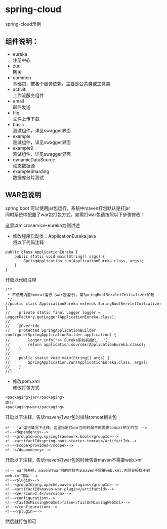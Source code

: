 # spring-cloud
spring-cloud示例

## 组件说明：
- eureka  
注册中心
- zuul  
网关
- common  
基础包，被各个服务依赖，主要是公共类或工具类
- activiti  
工作流服务组件
- email  
邮件发送
- file  
文件上传下载
- basic  
测试组件，详见swagger界面
- example  
测试组件，详见swagger界面
- example2  
测试组件，详见swagger界面
- dynamicDataSource  
动态数据源
- exampleSharding  
数据库分片测试  

## WAR包说明
spring boot 可以使用jar包运行，系统中maven打包默认是打jar  
同时系统中配置了war包打包方式，如需打war包请按照以下步骤修改：

这里以microservice-eureka为例讲述  
-  修改程序启动类：ApplicationEureka.java  
将以下代码注释
```
public class ApplicationEureka {
    public static void main(String[] args) {
        SpringApplication.run(ApplicationEureka.class, args);
    }
}
```
开启以代码注释
```
/**
 * 不使用内置tomcat运行（war包运行），需SpringBootServletInitializer加载
 */
//public class ApplicationEureka extends SpringBootServletInitializer {
//    private static final Logger logger = LoggerFactory.getLogger(ApplicationEureka.class);
//
//    @Override
//    protected SpringApplicationBuilder configure(SpringApplicationBuilder application) {
//        logger.info(">> Eureka系统初始化...");
//        return application.sources(ApplicationEureka.class);
//    }
//
//    public static void main(String[] args) {
//        SpringApplication.run(ApplicationEureka.class, args);
//    }
//}
```
- 修改pom.xml  
修改打包方式
```
<packaging>jar</packaging>
改为
<packaging>war</packaging>
```
开启以下注释，告诉maven打war包时排除tomcat相关包
``` 
<!-- jar运行情况下注释，这里指定打war包的时候不再需要tomcat相关的包 -->
<!--<dependency>-->
<!--<groupId>org.springframework.boot</groupId>-->
<!--<artifactId>spring-boot-starter-tomcat</artifactId>-->
<!--<scope>provided</scope>-->
<!--</dependency>-->
```
开启以下注释，告诉maven打war包的时候告诉maven不需要web.xml
``` 
<!-- war包开启，maven打war包的时候告诉maven不需要web.xml,否刚会报找不到web.xml错误 -->
<!--<plugin>-->
<!--<groupId>org.apache.maven.plugins</groupId>-->
<!--<artifactId>maven-war-plugin</artifactId>-->
<!--<version>2.4</version>-->
<!--<configuration>-->
<!--<failOnMissingWebXml>false</failOnMissingWebXml>-->
<!--</configuration>-->
<!--</plugin>-->
```

然后就打包即可

    
